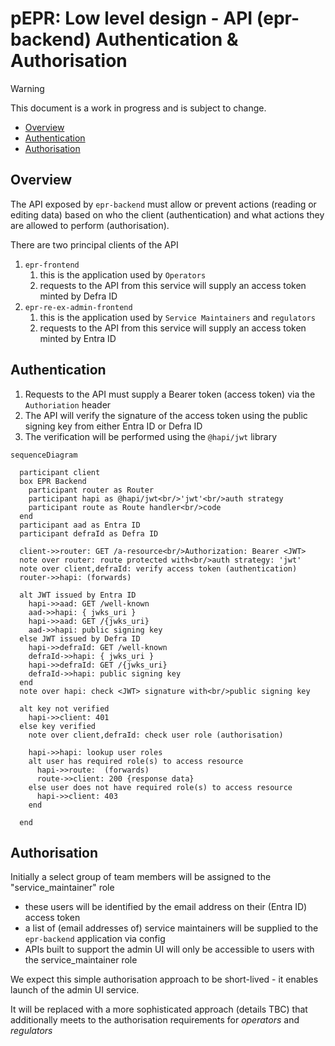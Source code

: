 # pEPR: Low level design - API (epr-backend) Authentication & Authorisation

> [!WARNING]
> This document is a work in progress and is subject to change.

<!-- prettier-ignore-start -->

- [Overview](#overview)
- [Authentication](#authentication)
- [Authorisation](#authorisation)
<!-- prettier-ignore-end -->

## Overview

The API exposed by `epr-backend` must allow or prevent actions (reading or editing data) based on who the client (authentication) and what actions they are allowed to perform (authorisation).

There are two principal clients of the API

1. `epr-frontend`
   1. this is the application used by `Operators`
   2. requests to the API from this service will supply an access token minted by Defra ID
2. `epr-re-ex-admin-frontend`
   1. this is the application used by `Service Maintainers` and `regulators`
   2. requests to the API from this service will supply an access token minted by Entra ID

## Authentication

1. Requests to the API must supply a Bearer token (access token) via the `Authoriation` header
2. The API will verify the signature of the access token using the public signing key from either Entra ID or Defra ID
3. The verification will be performed using the `@hapi/jwt` library

```mermaid
sequenceDiagram

  participant client
  box EPR Backend
    participant router as Router
    participant hapi as @hapi/jwt<br/>'jwt'<br/>auth strategy
    participant route as Route handler<br/>code
  end
  participant aad as Entra ID
  participant defraId as Defra ID

  client->>router: GET /a-resource<br/>Authorization: Bearer <JWT>
  note over router: route protected with<br/>auth strategy: 'jwt'
  note over client,defraId: verify access token (authentication)
  router->>hapi: (forwards)

  alt JWT issued by Entra ID
    hapi->>aad: GET /well-known
    aad->>hapi: { jwks_uri }
    hapi->>aad: GET /{jwks_uri}
    aad->>hapi: public signing key
  else JWT issued by Defra ID
    hapi->>defraId: GET /well-known
    defraId->>hapi: { jwks_uri }
    hapi->>defraId: GET /{jwks_uri}
    defraId->>hapi: public signing key
  end
  note over hapi: check <JWT> signature with<br/>public signing key

  alt key not verified
	hapi->>client: 401
  else key verified
    note over client,defraId: check user role (authorisation)

    hapi->>hapi: lookup user roles
    alt user has required role(s) to access resource
      hapi->>route:  (forwards)
      route->>client: 200 {response data}
    else user does not have required role(s) to access resource
      hapi->>client: 403
    end

  end
```

## Authorisation

Initially a select group of team members will be assigned to the "service_maintainer" role

- these users will be identified by the email address on their (Entra ID) access token
- a list of (email addresses of) service maintainers will be supplied to the `epr-backend` application via config
- APIs built to support the admin UI will only be accessible to users with the service_maintainer role

We expect this simple authorisation approach to be short-lived - it enables launch of the admin UI service.

It will be replaced with a more sophisticated approach (details TBC) that additionally meets to the authorisation requirements for _operators_ and _regulators_
